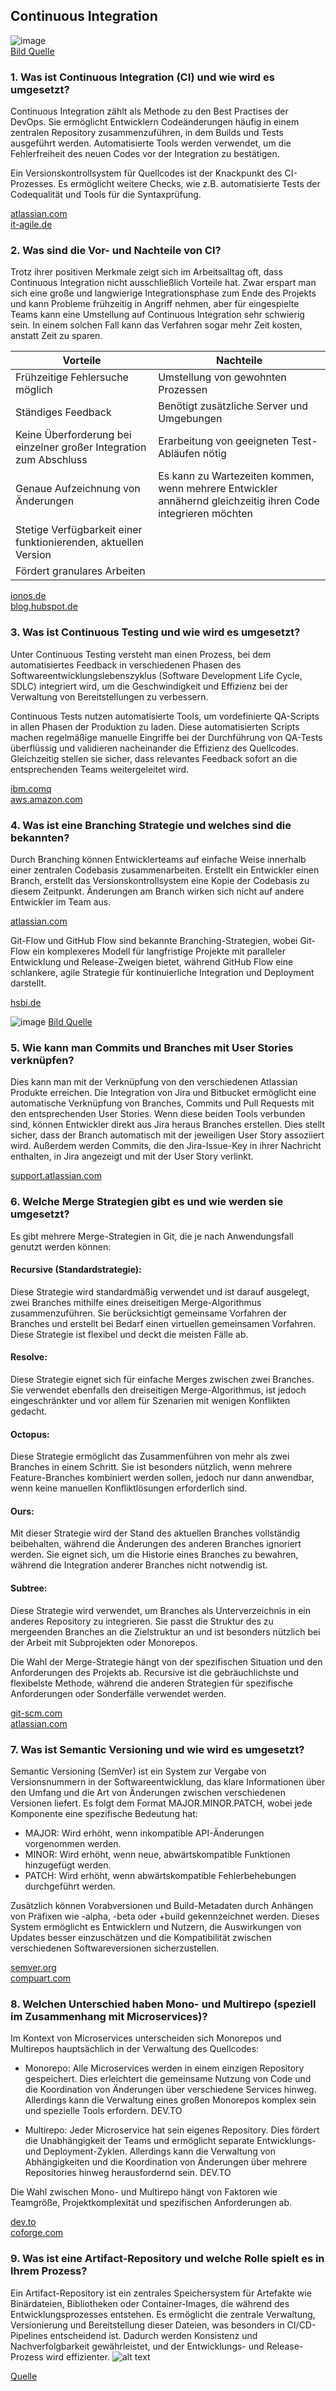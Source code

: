 ## Continuous Integration
![image](https://github.com/user-attachments/assets/6477911d-7388-4d00-89d0-5e5029257c29)\
[Bild Quelle](https://www.pagerduty.com/wp-content/uploads/2020/01/continuous-integration-2.png)

### 1. Was ist Continuous Integration (CI) und wie wird es umgesetzt?
Continuous Integration zählt als Methode zu den Best Practises der DevOps. Sie ermöglicht Entwicklern Codeänderungen häufig in einem zentralen Repository zusammenzuführen, in dem Builds und Tests ausgeführt werden.
Automatisierte Tools werden verwendet, um die Fehlerfreiheit des neuen Codes vor der Integration zu bestätigen.

Ein Versionskontrollsystem für Quellcodes ist der Knackpunkt des CI-Prozesses. Es ermöglicht weitere Checks, wie z.B. automatisierte Tests der Codequalität und Tools für die Syntaxprüfung.

[atlassian.com](https://www.atlassian.com/de/continuous-delivery/continuous-integration) \
[it-agile.de](https://www.it-agile.de/agiles-wissen/agile-entwicklung/was-ist-continuous-integration/#:~:text=Continuous%20Integration%20ist%20eine%20Softwareentwicklungspraxis,in%20einen%20gemeinsamen%20Softwarestand%20integrieren.)

### 2. Was sind die Vor- und Nachteile von CI?
Trotz ihrer positiven Merkmale zeigt sich im Arbeitsalltag oft, dass Continuous Integration nicht ausschließlich Vorteile hat. Zwar erspart man sich eine große und langwierige Integrationsphase zum Ende des Projekts und kann Probleme frühzeitig in Angriff nehmen, aber für eingespielte Teams kann eine Umstellung auf Continuous Integration sehr schwierig sein. In einem solchen Fall kann das Verfahren sogar mehr Zeit kosten, anstatt Zeit zu sparen.

| Vorteile  | Nachteile  |
|---|---|
| Frühzeitige Fehlersuche möglich  | Umstellung von gewohnten Prozessen  |
| Ständiges Feedback  | 	Benötigt zusätzliche Server und Umgebungen  |
| Keine Überforderung bei einzelner großer Integration zum Abschluss  | Erarbeitung von geeigneten Test-Abläufen nötig  |
| Genaue Aufzeichnung von Änderungen  | Es kann zu Wartezeiten kommen, wenn mehrere Entwickler annähernd gleichzeitig ihren Code integrieren möchten  |
| Stetige Verfügbarkeit einer funktionierenden, aktuellen Version  |   |
|  Fördert granulares Arbeiten |   |

[ionos.de](https://www.ionos.de/digitalguide/websites/web-entwicklung/continuous-integration/#c139582) \
[blog.hubspot.de](https://blog.hubspot.de/website/continuous-integration)

### 3. Was ist Continuous Testing und wie wird es umgesetzt?
Unter Continuous Testing versteht man einen Prozess, bei dem automatisiertes Feedback in verschiedenen Phasen des Softwareentwicklungslebenszyklus (Software Development Life Cycle, SDLC) integriert wird, um die Geschwindigkeit und Effizienz bei der Verwaltung von Bereitstellungen zu verbessern.

Continuous Tests nutzen automatisierte Tools, um vordefinierte QA-Scripts in allen Phasen der Produktion zu laden. Diese automatisierten Scripts machen regelmäßige manuelle Eingriffe bei der Durchführung von QA-Tests überflüssig und validieren nacheinander die Effizienz des Quellcodes. Gleichzeitig stellen sie sicher, dass relevantes Feedback sofort an die entsprechenden Teams weitergeleitet wird.

[ibm.comq](https://www.ibm.com/de-de/topics/continuous-testing) \
[aws.amazon.com](https://aws.amazon.com/de/what-is/continuous-testing/)

### 4. Was ist eine Branching Strategie und welches sind die bekannten?
Durch Branching können Entwicklerteams auf einfache Weise innerhalb einer zentralen Codebasis zusammenarbeiten. Erstellt ein Entwickler einen Branch, erstellt das Versionskontrollsystem eine Kopie der Codebasis zu diesem Zeitpunkt. Änderungen am Branch wirken sich nicht auf andere Entwickler im Team aus.

[atlassian.com](https://www.atlassian.com/de/agile/software-development/branching#:~:text=Durch%20Branching%20k%C3%B6nnen%20Entwicklerteams%20auf,andere%20Entwickler%20im%20Team%20aus.)

Git-Flow und GitHub Flow sind bekannte Branching-Strategien, wobei Git-Flow ein komplexeres Modell für langfristige Projekte mit paralleler Entwicklung und Release-Zweigen bietet, während GitHub Flow eine schlankere, agile Strategie für kontinuierliche Integration und Deployment darstellt.

[hsbi.de](https://www.hsbi.de/elearning/data/FH-Bielefeld/lm_data/lm_1359639/git/branching-strategies.html#:~:text=Das%20Erstellen%20und%20Mergen%20von,%22%20und%20%22GitHub%20Flow%22.)

![image](https://github.com/user-attachments/assets/7e0b0a4a-e9f9-49f4-bdaf-9f76b8c43e9d)
[Bild Quelle](https://github.com/user-attachments/assets/7e0b0a4a-e9f9-49f4-bdaf-9f76b8c43e9d)


### 5. Wie kann man Commits und Branches mit User Stories verknüpfen?

Dies kann man mit der Verknüpfung von den verschiedenen Atlassian Produkte erreichen. Die Integration von Jira und Bitbucket ermöglicht eine automatische Verknüpfung von Branches, Commits und Pull Requests mit den entsprechenden User Stories. Wenn diese beiden Tools verbunden sind, können Entwickler direkt aus Jira heraus Branches erstellen. Dies stellt sicher, dass der Branch automatisch mit der jeweiligen User Story assoziiert wird. Außerdem werden Commits, die den Jira-Issue-Key in ihrer Nachricht enthalten, in Jira angezeigt und mit der User Story verlinkt.

[support.atlassian.com](https://support.atlassian.com/jira-cloud-administration/docs/integrate-bitbucket-with-jira/)

### 6. Welche Merge Strategien gibt es und wie werden sie umgesetzt?
Es gibt mehrere Merge-Strategien in Git, die je nach Anwendungsfall genutzt werden können:

#### Recursive (Standardstrategie):
Diese Strategie wird standardmäßig verwendet und ist darauf ausgelegt, zwei Branches mithilfe eines dreiseitigen Merge-Algorithmus zusammenzuführen. Sie berücksichtigt gemeinsame Vorfahren der Branches und erstellt bei Bedarf einen virtuellen gemeinsamen Vorfahren. Diese Strategie ist flexibel und deckt die meisten Fälle ab.

#### Resolve: 
Diese Strategie eignet sich für einfache Merges zwischen zwei Branches. Sie verwendet ebenfalls den dreiseitigen Merge-Algorithmus, ist jedoch eingeschränkter und vor allem für Szenarien mit wenigen Konflikten gedacht.

#### Octopus: 
Diese Strategie ermöglicht das Zusammenführen von mehr als zwei Branches in einem Schritt. Sie ist besonders nützlich, wenn mehrere Feature-Branches kombiniert werden sollen, jedoch nur dann anwendbar, wenn keine manuellen Konfliktlösungen erforderlich sind.

#### Ours: 
Mit dieser Strategie wird der Stand des aktuellen Branches vollständig beibehalten, während die Änderungen des anderen Branches ignoriert werden. Sie eignet sich, um die Historie eines Branches zu bewahren, während die Integration anderer Branches nicht notwendig ist.

#### Subtree: 
Diese Strategie wird verwendet, um Branches als Unterverzeichnis in ein anderes Repository zu integrieren. Sie passt die Struktur des zu mergeenden Branches an die Zielstruktur an und ist besonders nützlich bei der Arbeit mit Subprojekten oder Monorepos.

Die Wahl der Merge-Strategie hängt von der spezifischen Situation und den Anforderungen des Projekts ab. Recursive ist die gebräuchlichste und flexibelste Methode, während die anderen Strategien für spezifische Anforderungen oder Sonderfälle verwendet werden.

[git-scm.com](https://git-scm.com/docs/merge-strategies)\
[atlassian.com](https://www.atlassian.com/git/tutorials/using-branches/merge-strategy)

### 7. Was ist Semantic Versioning und wie wird es umgesetzt?
Semantic Versioning (SemVer) ist ein System zur Vergabe von Versionsnummern in der Softwareentwicklung, das klare Informationen über den Umfang und die Art von Änderungen zwischen verschiedenen Versionen liefert. Es folgt dem Format MAJOR.MINOR.PATCH, wobei jede Komponente eine spezifische Bedeutung hat:

* MAJOR: Wird erhöht, wenn inkompatible API-Änderungen vorgenommen werden.
* MINOR: Wird erhöht, wenn neue, abwärtskompatible Funktionen hinzugefügt werden.
* PATCH: Wird erhöht, wenn abwärtskompatible Fehlerbehebungen durchgeführt werden.

Zusätzlich können Vorabversionen und Build-Metadaten durch Anhängen von Präfixen wie -alpha, -beta oder +build gekennzeichnet werden. Dieses System ermöglicht es Entwicklern und Nutzern, die Auswirkungen von Updates besser einzuschätzen und die Kompatibilität zwischen verschiedenen Softwareversionen sicherzustellen.

[semver.org](https://semver.org/) \
[compuart.com](https://www.compuart.com/blog/2023/semantic-versioning-warum-es-entwickler-nutzen-und-anwender-kennen-sollten#:~:text=ist%20Semantic%20Versioning%3F-,Semantic%20Versioning%20(SemVer)%20ist%20ein%20Konzept%20zur%20Versionsverwaltung%20von%20Software,an%20der%20Software%20zu%20kennzeichnen.)

### 8. Welchen Unterschied haben Mono- und Multirepo (speziell im Zusammenhang mit Microservices)?
Im Kontext von Microservices unterscheiden sich Monorepos und Multirepos hauptsächlich in der Verwaltung des Quellcodes:

* Monorepo: Alle Microservices werden in einem einzigen Repository gespeichert. Dies erleichtert die gemeinsame Nutzung von Code und die Koordination von Änderungen über verschiedene Services hinweg. Allerdings kann die Verwaltung eines großen Monorepos komplex sein und spezielle Tools erfordern. 
DEV.TO

* Multirepo: Jeder Microservice hat sein eigenes Repository. Dies fördert die Unabhängigkeit der Teams und ermöglicht separate Entwicklungs- und Deployment-Zyklen. Allerdings kann die Verwaltung von Abhängigkeiten und die Koordination von Änderungen über mehrere Repositories hinweg herausfordernd sein. 
DEV.TO

Die Wahl zwischen Mono- und Multirepo hängt von Faktoren wie Teamgröße, Projektkomplexität und spezifischen Anforderungen ab.

[dev.to](https://dev.to/sumisastri/what-is-the-difference-between-monoliths-microservices-monorepos-and-multirepos-111c#what-is-the-difference-between-monorepos-and-multirepos)\
[coforge.com](https://www.coforge.com/what-we-know/blog/mono-repo-vs.-multi-repo-in-git-unravelling-the-key-differences#:~:text=Mono%20Repos%20offer%20streamlined%20dependency,between%20repositories%20can%20introduce%20complexities.)

### 9. Was ist eine Artifact-Repository und welche Rolle spielt es in Ihrem Prozess?
Ein Artifact-Repository ist ein zentrales Speichersystem für Artefakte wie Binärdateien, Bibliotheken oder Container-Images, die während des Entwicklungsprozesses entstehen. Es ermöglicht die zentrale Verwaltung, Versionierung und Bereitstellung dieser Dateien, was besonders in CI/CD-Pipelines entscheidend ist. Dadurch werden Konsistenz und Nachverfolgbarkeit gewährleistet, und der Entwicklungs- und Release-Prozess wird effizienter.
![alt text](image.png)

[Quelle](https://www.harness.io/blog/what-is-artifact-repository)
